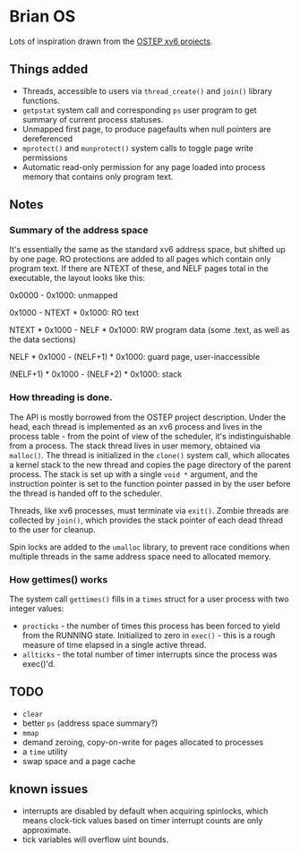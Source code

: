 # Brian OS

Lots of inspiration drawn from the [OSTEP xv6 projects](https://github.com/remzi-arpacidusseau/ostep-projects).

## Things added

* Threads, accessible to users via `thread_create()` and `join()` library functions.
* `getpstat` system call and corresponding `ps` user program to get summary of current process statuses.
* Unmapped first page, to produce pagefaults when null pointers are dereferenced
* `mprotect()` and `munprotect()` system calls to toggle page write permissions
* Automatic read-only permission for any page loaded into process memory that contains only program text.


## Notes

### Summary of the address space

It's essentially the same as the standard xv6 address space, but shifted up by one page. RO protections are added to all pages which contain only program text. If there are NTEXT of these, and NELF pages total in the executable, the layout looks like this:

0x0000 - 0x1000: unmapped

0x1000 - NTEXT * 0x1000: RO text

NTEXT * 0x1000 - NELF * 0x1000: RW program data (some .text, as well as the data sections)

NELF * 0x1000 - (NELF+1) * 0x1000: guard page, user-inaccessible

(NELF+1) * 0x1000 - (NELF+2) * 0x1000: stack

### How threading is done.

The API is mostly borrowed from the OSTEP project description. Under the head, each thread is implemented as an xv6 process and lives in the process table - from the point of view of the scheduler, it's indistinguishable from a process. The stack thread lives in user memory, obtained via `malloc()`. The thread is initialized in the `clone()` system call, which allocates a kernel stack to the new thread and copies the page directory of the parent process. The stack is set up with a single `void *` argument, and the instruction pointer is set to the function pointer passed in by the user before the thread is handed off to the scheduler.

Threads, like xv6 processes, must terminate via `exit()`. Zombie threads are collected by `join()`, which provides the stack pointer of each dead thread to the user for cleanup.

Spin locks are added to the `umalloc` library, to prevent race conditions when multiple threads in the same address space need to allocated memory.

### How gettimes() works

The system call `gettimes()` fills in a `times` struct for a user process with two integer values:

* `procticks` - the number of times this process has been forced to yield from the RUNNING state. Initialized to zero in `exec()` - this is a rough measure of time elapsed in a single active thread.
* `allticks` - the total number of timer interrupts since the process was exec()'d. 


## TODO

* `clear`
* better `ps` (address space summary?)
* `mmap`
* demand zeroing, copy-on-write for pages allocated to processes
* a `time` utility
* swap space and a page cache

## known issues

* interrupts are disabled by default when acquiring spinlocks, which means clock-tick values based on timer interrupt counts are only approximate.
* tick variables will overflow uint bounds.